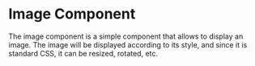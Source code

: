 # Image Component

The image component is a simple component that allows to display an image. The image will be displayed according to its style,
and since it is standard CSS, it can be resized, rotated, etc.

